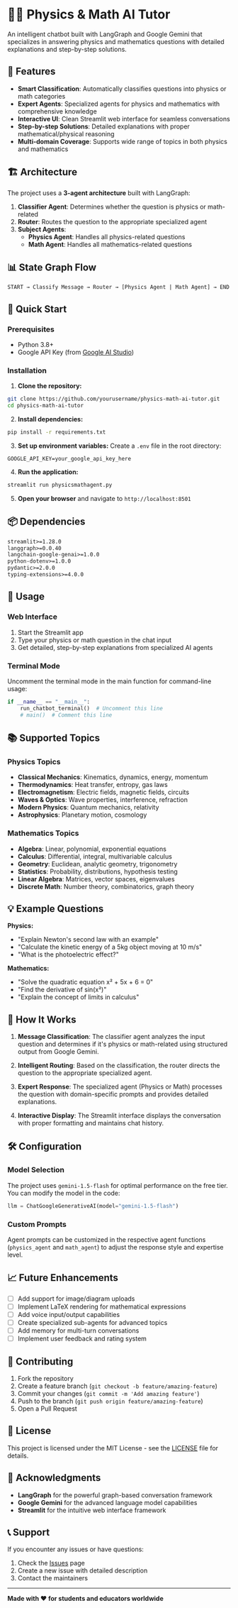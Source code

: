 # 🔬🧮 Physics & Math AI Tutor

An intelligent chatbot built with LangGraph and Google Gemini that specializes in answering physics and mathematics questions with detailed explanations and step-by-step solutions.

## 🌟 Features

- **Smart Classification**: Automatically classifies questions into physics or math categories
- **Expert Agents**: Specialized agents for physics and mathematics with comprehensive knowledge
- **Interactive UI**: Clean Streamlit web interface for seamless conversations
- **Step-by-step Solutions**: Detailed explanations with proper mathematical/physical reasoning
- **Multi-domain Coverage**: Supports wide range of topics in both physics and mathematics

## 🏗️ Architecture

The project uses a **3-agent architecture** built with LangGraph:

1. **Classifier Agent**: Determines whether the question is physics or math-related
2. **Router**: Routes the question to the appropriate specialized agent
3. **Subject Agents**: 
   - **Physics Agent**: Handles all physics-related questions
   - **Math Agent**: Handles all mathematics-related questions

## 📊 State Graph Flow

```
START → Classify Message → Router → [Physics Agent | Math Agent] → END
```

## 🚀 Quick Start

### Prerequisites

- Python 3.8+
- Google API Key (from [Google AI Studio](https://makersuite.google.com/app/apikey))

### Installation

1. **Clone the repository:**
```bash
git clone https://github.com/yourusername/physics-math-ai-tutor.git
cd physics-math-ai-tutor
```

2. **Install dependencies:**
```bash
pip install -r requirements.txt
```

3. **Set up environment variables:**
Create a `.env` file in the root directory:
```env
GOOGLE_API_KEY=your_google_api_key_here
```

4. **Run the application:**
```bash
streamlit run physicsmathagent.py
```

5. **Open your browser** and navigate to `http://localhost:8501`

## 📦 Dependencies

```txt
streamlit>=1.28.0
langgraph>=0.0.40
langchain-google-genai>=1.0.0
python-dotenv>=1.0.0
pydantic>=2.0.0
typing-extensions>=4.0.0
```

## 🔧 Usage

### Web Interface
1. Start the Streamlit app
2. Type your physics or math question in the chat input
3. Get detailed, step-by-step explanations from specialized AI agents

### Terminal Mode
Uncomment the terminal mode in the main function for command-line usage:
```python
if __name__ == "__main__":
    run_chatbot_terminal()  # Uncomment this line
    # main()  # Comment this line
```

## 📚 Supported Topics

### Physics Topics
- **Classical Mechanics**: Kinematics, dynamics, energy, momentum
- **Thermodynamics**: Heat transfer, entropy, gas laws
- **Electromagnetism**: Electric fields, magnetic fields, circuits
- **Waves & Optics**: Wave properties, interference, refraction
- **Modern Physics**: Quantum mechanics, relativity
- **Astrophysics**: Planetary motion, cosmology

### Mathematics Topics
- **Algebra**: Linear, polynomial, exponential equations
- **Calculus**: Differential, integral, multivariable calculus
- **Geometry**: Euclidean, analytic geometry, trigonometry
- **Statistics**: Probability, distributions, hypothesis testing
- **Linear Algebra**: Matrices, vector spaces, eigenvalues
- **Discrete Math**: Number theory, combinatorics, graph theory

## 💡 Example Questions

**Physics:**
- "Explain Newton's second law with an example"
- "Calculate the kinetic energy of a 5kg object moving at 10 m/s"
- "What is the photoelectric effect?"

**Mathematics:**
- "Solve the quadratic equation x² + 5x + 6 = 0"
- "Find the derivative of sin(x²)"
- "Explain the concept of limits in calculus"

## 🔄 How It Works

1. **Message Classification**: The classifier agent analyzes the input question and determines if it's physics or math-related using structured output from Google Gemini.

2. **Intelligent Routing**: Based on the classification, the router directs the question to the appropriate specialized agent.

3. **Expert Response**: The specialized agent (Physics or Math) processes the question with domain-specific prompts and provides detailed explanations.

4. **Interactive Display**: The Streamlit interface displays the conversation with proper formatting and maintains chat history.

## 🛠️ Configuration

### Model Selection
The project uses `gemini-1.5-flash` for optimal performance on the free tier. You can modify the model in the code:

```python
llm = ChatGoogleGenerativeAI(model="gemini-1.5-flash")
```

### Custom Prompts
Agent prompts can be customized in the respective agent functions (`physics_agent` and `math_agent`) to adjust the response style and expertise level.

## 📈 Future Enhancements

- [ ] Add support for image/diagram uploads
- [ ] Implement LaTeX rendering for mathematical expressions
- [ ] Add voice input/output capabilities
- [ ] Create specialized sub-agents for advanced topics
- [ ] Add memory for multi-turn conversations
- [ ] Implement user feedback and rating system

## 🤝 Contributing

1. Fork the repository
2. Create a feature branch (`git checkout -b feature/amazing-feature`)
3. Commit your changes (`git commit -m 'Add amazing feature'`)
4. Push to the branch (`git push origin feature/amazing-feature`)
5. Open a Pull Request

## 📄 License

This project is licensed under the MIT License - see the [LICENSE](LICENSE) file for details.

## 🙏 Acknowledgments

- **LangGraph** for the powerful graph-based conversation framework
- **Google Gemini** for the advanced language model capabilities
- **Streamlit** for the intuitive web interface framework

## 📞 Support

If you encounter any issues or have questions:
1. Check the [Issues](https://github.com/yourusername/physics-math-ai-tutor/issues) page
2. Create a new issue with detailed description
3. Contact the maintainers

---

**Made with ❤️ for students and educators worldwide**